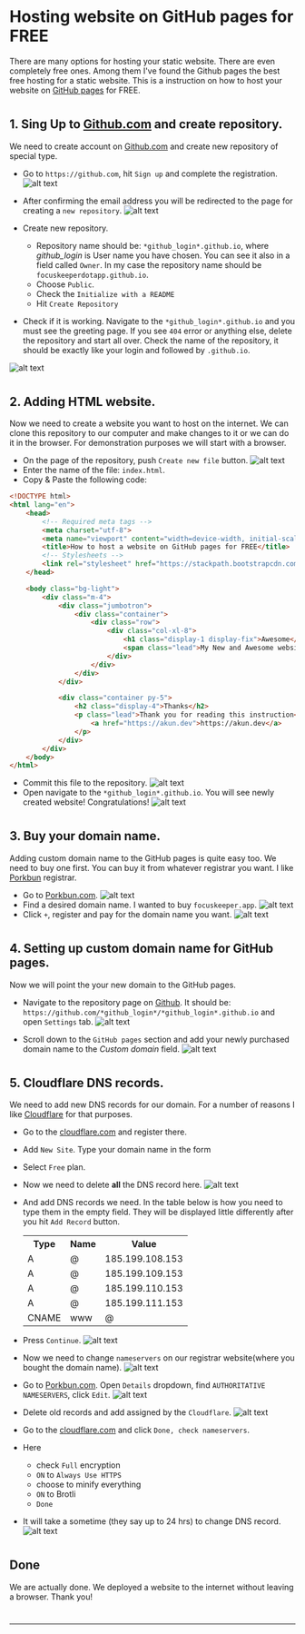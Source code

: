 # Hosting website on GitHub pages for FREE
There are many options for hosting your static website. There are even completely free ones. Among them I've found the Github pages the best free hosting for a static website.
This is a instruction on how to host your website on [GitHub pages](https://pages.github.com/) for FREE.

# 

## 1. Sing Up to [Github.com](github.com) and create repository.
We need to create account on [Github.com](github.com) and create new repository of special type.

- Go to `https://github.com`, hit `Sign up` and complete the registration.
![alt text](https://raw.githubusercontent.com/almazkun/ins_GH_hosting/master/static/images/1.png "GitHub sign Up")
- After confirming the email address you will be redirected to the page for creating a `new repository`.
![alt text](https://raw.githubusercontent.com/almazkun/ins_GH_hosting/master/static/images/7.png "Create new repository")
- Create new repository.

    - Repository name should be: `*github_login*.github.io`, where *github_login* is User name you have chosen. You can see it also in a field called `Owner`. In my case the repository name should be `focuskeeperdotapp.github.io`.
    - Choose `Public`.
    - Check the `Initialize with a README`
    - Hit `Create Repository`

- Check if it is working. Navigate to the `*github_login*.github.io` and you must see the greeting page. If you see `404` error or anything else, delete the repository and start all over. Check the name of the repository, it should be exactly like your login and followed by `.github.io`.

![alt text](https://raw.githubusercontent.com/almazkun/ins_GH_hosting/master/static/images/8.png "Check the new GitHub pages website")

# 

## 2. Adding HTML website. 

Now we need to create a website you want to host on the internet. We can clone this repository to our computer and make changes to it or we can do it in the browser. For demonstration purposes we will start with a browser.

- On the page of the repository, push `Create new file` button.
![alt text](https://raw.githubusercontent.com/almazkun/ins_GH_hosting/master/static/images/11.png "Create New File")
- Enter the name of the file: `index.html`.
- Copy & Paste the following code:

```html
<!DOCTYPE html>
<html lang="en">
    <head>
        <!-- Required meta tags -->
        <meta charset="utf-8">
        <meta name="viewport" content="width=device-width, initial-scale=1, shrink-to-fit=no">
        <title>How to host a website on GitHub pages for FREE</title>
        <!-- Stylesheets -->
        <link rel="stylesheet" href="https://stackpath.bootstrapcdn.com/bootstrap/4.4.1/css/bootstrap.min.css" integrity="sha384-Vkoo8x4CGsO3+Hhxv8T/Q5PaXtkKtu6ug5TOeNV6gBiFeWPGFN9MuhOf23Q9Ifjh" crossorigin="anonymous">
    </head>

    <body class="bg-light">
        <div class="m-4">
            <div class="jumbotron">
                <div class="container">
                    <div class="row">
                        <div class="col-xl-8">
                            <h1 class="display-1 display-fix">Awesome</h1>
                            <span class="lead">My New and Awesome website hosted on GitHub pages</span>
                        </div>
                    </div>
                </div>
            </div>

            <div class="container py-5">
                <h2 class="display-4">Thanks</h2>
                <p class="lead">Thank you for reading this instruction<br>
                    <a href="https://akun.dev">https://akun.dev</a>
                </p>
            </div>
        </div>
    </body>
</html>
```

- Commit this file to the repository.
![alt text](https://raw.githubusercontent.com/almazkun/ins_GH_hosting/master/static/images/12.png "Commit new changes")
- Open navigate to the `*github_login*.github.io`. You will see newly created website! Congratulations!
![alt text](https://raw.githubusercontent.com/almazkun/ins_GH_hosting/master/static/images/15.png "It is live!")

# 
## 3. Buy your domain name.
Adding custom domain name to the GitHub pages is quite easy too. We need to buy one first. You can buy it from whatever registrar you want. I like [Porkbun](https://github.com/almazkun/ins_GH_hosting/https://porkbun.com/) registrar.


- Go to [Porkbun.com](https://porkbun.com/). 
![alt text](https://raw.githubusercontent.com/almazkun/ins_GH_hosting/master/static/images/16.png "Here is to found!")
- Find a desired domain name. I wanted to buy `focuskeeper.app`.
![alt text](https://raw.githubusercontent.com/almazkun/ins_GH_hosting/master/static/images/17.png "It might be unavailable")
- Click `+`, register and pay for the domain name you want.
![alt text](https://raw.githubusercontent.com/almazkun/ins_GH_hosting/master/static/images/20.png "Cash out!")


# 
## 4. Setting up custom domain name for GitHub pages.
Now we will point the your new domain to the GitHub pages.


- Navigate to the repository page on [Github](https://github.com). It should be: `https://github.com/*github_login*/*github_login*.github.io` and open `Settings` tab.
![alt text](https://raw.githubusercontent.com/almazkun/ins_GH_hosting/master/static/images/31.png "Settings")

- Scroll down to the `GitHub pages` section and add your newly purchased domain name to the *Custom domain* field.
![alt text](https://raw.githubusercontent.com/almazkun/ins_GH_hosting/master/static/images/32.png "Add custom domain")


# 
## 5. Cloudflare DNS records. 
We need to add new DNS records for our domain. For a number of reasons I like [Cloudflare](https://cloudflare.com) for that purposes.

- Go to the [cloudflare.com](https://cloudflare.com) and register there.
- Add `New Site`. Type your domain name in the form
- Select `Free` plan.
- Now we need to delete **all** the DNS record here.
![alt text](https://raw.githubusercontent.com/almazkun/ins_GH_hosting/master/static/images/34.png "Delete old DNS records")
- And add DNS records we need. In the table below is how you need to type them in the empty field. They will be displayed little differently after you hit `Add Record` button. 

    <table>
    <tr>
        <th>Type</th>
        <th>Name</th>
        <th>Value</th>
    </tr>
    <tr>
        <td>A</td>
        <td>@</td>
        <td>185.199.108.153</td>
    </tr>
    <tr>
        <td>A</td>
        <td>@</td>
        <td>185.199.109.153</td>
    </tr>
    <tr>
        <td>A</td>
        <td>@</td>
        <td>185.199.110.153</td>
    </tr>
    <tr>
        <td>A</td>
        <td>@</td>
        <td>185.199.111.153</td>
    </tr>
    <tr>
        <td>CNAME</td>
        <td>www</td>
        <td>@</td>
    </tr>
    </table> 

- Press `Continue`. 
![alt text](https://raw.githubusercontent.com/almazkun/ins_GH_hosting/master/static/images/35.png "Add new ones")

- Now we need to change `nameservers` on our registrar website(where you bought the domain name). 
![alt text](https://raw.githubusercontent.com/almazkun/ins_GH_hosting/master/static/images/36.png "Nameservers")
- Go to [Porkbun.com](https://porkbun.com/). Open `Details` dropdown, find `AUTHORITATIVE NAMESERVERS`, click `Edit`. 
![alt text](https://raw.githubusercontent.com/almazkun/ins_GH_hosting/master/static/images/37.png "Add new ones")
- Delete old records and add assigned by the `Cloudflare`.
![alt text](https://raw.githubusercontent.com/almazkun/ins_GH_hosting/master/static/images/38.png "Add new ones")
- Go to the [cloudflare.com](https://cloudflare.com) and click `Done, check nameservers`. 
- Here

    - check `Full` encryption
    - `ON` to `Always Use HTTPS` 
    - choose to minify everything
    - `ON` to Brotli
    - `Done`

- It will take a sometime (they say up to 24 hrs) to change DNS record. 
![alt text](https://raw.githubusercontent.com/almazkun/ins_GH_hosting/master/static/images/39.png "Done")


# 
## Done
We are actually done. We deployed a website to the internet without leaving a browser. Thank you!
#
______
